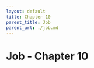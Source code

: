```yaml
---
layout: default
title: Chapter 10
parent_title: Job
parent_url: ./job.md
---
```


# Job - Chapter 10
